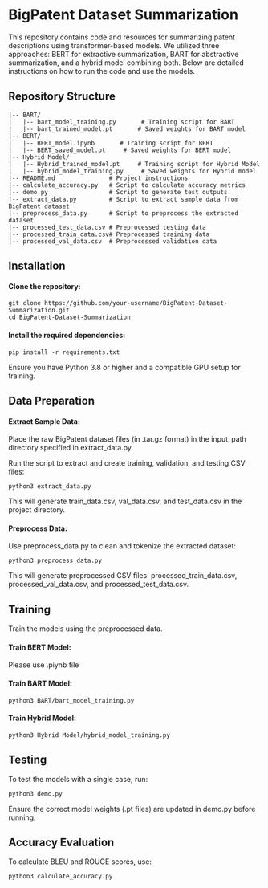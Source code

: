 # BigPatent Dataset Summarization

This repository contains code and resources for summarizing patent descriptions using transformer-based models. We utilized three approaches: BERT for extractive summarization, BART for abstractive summarization, and a hybrid model combining both. Below are detailed instructions on how to run the code and use the models.

## Repository Structure
```
|-- BART/
|   |-- bart_model_training.py       # Training script for BART
|   |-- bart_trained_model.pt       # Saved weights for BART model
|-- BERT/
|   |-- BERT_model.ipynb       # Training script for BERT
|   |-- BERT_saved_model.pt     # Saved weights for BERT model
|-- Hybrid Model/
|   |-- Hybrid_trained_model.pt     # Training script for Hybrid Model
|   |-- hybrid_model_training.py     # Saved weights for Hybrid model
|-- README.md               # Project instructions
|-- calculate_accuracy.py   # Script to calculate accuracy metrics
|-- demo.py                 # Script to generate test outputs
|-- extract_data.py         # Script to extract sample data from BigPatent dataset
|-- preprocess_data.py      # Script to preprocess the extracted dataset
|-- processed_test_data.csv # Preprocessed testing data
|-- processed_train_data.csv# Preprocessed training data
|-- processed_val_data.csv  # Preprocessed validation data
```

## Installation

#### Clone the repository:
```
git clone https://github.com/your-username/BigPatent-Dataset-Summarization.git
cd BigPatent-Dataset-Summarization
```
#### Install the required dependencies:
```
pip install -r requirements.txt
```
Ensure you have Python 3.8 or higher and a compatible GPU setup for training.

## Data Preparation

#### Extract Sample Data:

Place the raw BigPatent dataset files (in .tar.gz format) in the input_path directory specified in extract_data.py.

Run the script to extract and create training, validation, and testing CSV files:
```
python3 extract_data.py
```
This will generate train_data.csv, val_data.csv, and test_data.csv in the project directory.

#### Preprocess Data:

Use preprocess_data.py to clean and tokenize the extracted dataset:
```
python3 preprocess_data.py
```
This will generate preprocessed CSV files: processed_train_data.csv, processed_val_data.csv, and processed_test_data.csv.

## Training

Train the models using the preprocessed data.

#### Train BERT Model:

Please use .piynb file

#### Train BART Model:
```
python3 BART/bart_model_training.py
```
#### Train Hybrid Model:
```
python3 Hybrid Model/hybrid_model_training.py
```
## Testing

To test the models with a single case, run:
```
python3 demo.py
```
Ensure the correct model weights (.pt files) are updated in demo.py before running.

## Accuracy Evaluation

To calculate BLEU and ROUGE scores, use:
```
python3 calculate_accuracy.py
```
